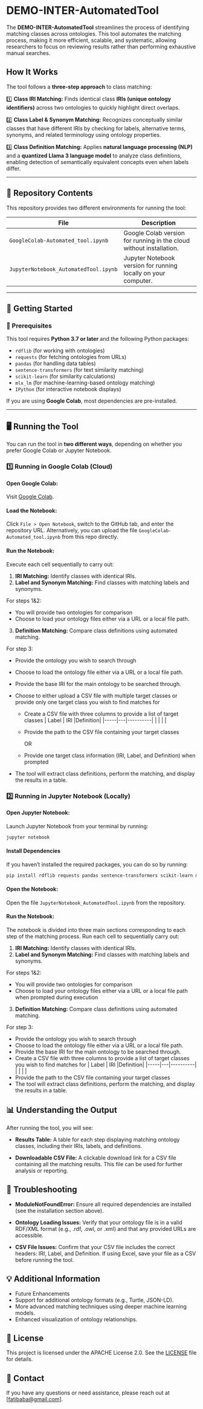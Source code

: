 # DEMO-INTER-AutomatedTool

The **DEMO-INTER-AutomatedTool** streamlines the process of identifying matching classes across ontologies. This tool automates the matching process, making it more efficient, scalable, and systematic, allowing researchers to focus on reviewing results rather than performing exhaustive manual searches.  

## **How It Works**  

The tool follows a **three-step approach** to class matching:  

1️⃣ **Class IRI Matching:** Finds identical class **IRIs (unique ontology identifiers)** across two ontologies to quickly highlight direct overlaps.  

2️⃣ **Class Label & Synonym Matching:** Recognizes conceptually similar classes that have different IRIs by checking for labels, alternative terms, synonyms, and related terminology using ontology properties.  

3️⃣ **Class Definition Matching:** Applies **natural language processing (NLP)** and a **quantized Llama 3 language model** to analyze class definitions, enabling detection of semantically equivalent concepts even when labels differ.  

---

## 📂 Repository Contents

This repository provides two different environments for running the tool:

| File | Description |
|------|------------|
| `GoogleColab-Automated_tool.ipynb` | Google Colab version for running in the cloud without installation. |
| `JupyterNotebook_AutomatedTool.ipynb` | Jupyter Notebook version for running locally on your computer. |


---

## 🚀 Getting Started

### 🔧 Prerequisites

This tool requires **Python 3.7 or later** and the following Python packages:

- `rdflib` (for working with ontologies)
- `requests` (for fetching ontologies from URLs)
- `pandas` (for handling data tables)
- `sentence-transformers` (for text similarity matching)
- `scikit-learn` (for similarity calculations)
- `mlx_lm` (for machine-learning-based ontology matching)
- `IPython` (for interactive notebook displays)

If you are using **Google Colab**, most dependencies are pre-installed.

---

## 🖥️ Running the Tool

You can run the tool in **two different ways**, depending on whether you prefer Google Colab or Jupyter Notebook.

### **1️⃣ Running in Google Colab (Cloud)**
#### **Open Google Colab:**
Visit [Google Colab](https://colab.google).

#### **Load the Notebook:**
Click `File > Open Notebook`, switch to the GitHub tab, and enter the repository URL. Alternatively, you can upload the file `GoogleColab-Automated_tool.ipynb` from this repo directly.

#### **Run the Notebook:**
Execute each cell sequentially to carry out:
1. **IRI Matching:**
Identify classes with identical IRIs.
2. **Label and Synonym Matching:**
Find classes with matching labels and synonyms.

For steps 1&2:
- You will provide two ontologies for comparison
- Choose to load your ontology files either via a URL or a local file path.

3. **Definition Matching:**
Compare class definitions using automated matching.

  For step 3:
  - Provide the ontology you wish to search through 
  - Choose to load the ontology file either via a URL or a local file path.
  - Provide the base IRI for the main ontology to be searched through.
  - Choose to either upload a CSV file with multiple target classes or provide only one target class you wish to find matches for
    - Create a CSV file with three columns to provide a list of target classes 
      | Label | IRI |Definition|
      |-----|---|----------|
      |     |   |         |
    - Provide the path to the CSV file containing your target classes

      OR
      
    - Provide one target class information (IRI, Label, and Definition) when prompted
      
  - The tool will extract class definitions, perform the matching, and display the results in a table.

### **2️⃣ Running in Jupyter Notebook (Locally)**

#### **Open Jupyter Notebook:**  
Launch Jupyter Notebook from your terminal by running:

```bash
jupyter notebook
```
#### **Install Dependencies**
If you haven’t installed the required packages, you can do so by running:

```bash
pip install rdflib requests pandas sentence-transformers scikit-learn mlx-lm torch torchvision torchaudio
```

#### **Open the Notebook:**
Open the file `JupyterNotebook_AutomatedTool.ipynb` from the repository.

#### **Run the Notebook:**
The notebook is divided into three main sections corresponding to each step of the matching process. Run each cell to sequentially carry out:
1. **IRI Matching:**
Identify classes with identical IRIs.
2. **Label and Synonym Matching:**
Find classes with matching labels and synonyms.

  For steps 1&2:
  - You will provide two ontologies for comparison
  - Choose to load your ontology files either via a URL or a local file path when prompted during execution

3. **Definition Matching:**
Compare class definitions using automated matching.

  For step 3:
  - Provide the ontology you wish to search through 
  - Choose to load the ontology file either via a URL or a local file path.
  - Provide the base IRI for the main ontology to be searched through.
  - Create a CSV file with three columns to provide a list of target classes you wish to find matches for
    | Label | IRI |Definition|
    |-----|---|----------|
    |     |   |         |
  - Provide the path to the CSV file containing your target classes 
  - The tool will extract class definitions, perform the matching, and display the results in a table.

## **📊 Understanding the Output**
After running the tool, you will see:

- **Results Table:**
A table for each step displaying matching ontology classes, including their IRIs, labels, and definitions.

- **Downloadable CSV File:**
A clickable download link for a CSV file containing all the matching results. This file can be used for further analysis or reporting.

## **🔧 Troubleshooting**
- **ModuleNotFoundError:**
Ensure all required dependencies are installed (see the installation section above).

- **Ontology Loading Issues:**
Verify that your ontology file is in a valid RDF/XML format (e.g., .rdf, .owl, or .xml) and that any provided URLs are accessible.

- **CSV File Issues:**
Confirm that your CSV file includes the correct headers: IRI, Label, and Definition. If using Excel, save your file as a CSV before running the tool.

## **💡 Additional Information**
- Future Enhancements
- Support for additional ontology formats (e.g., Turtle, JSON-LD).
- More advanced matching techniques using deeper machine learning models.
- Enhanced visualization of ontology relationships.

## **📜 License**
This project is licensed under the APACHE License 2.0. See the [LICENSE](LICENSE) file for details.

## **💬 Contact**
If you have any questions or need assistance, please reach out at [fatibaba@gmail.com].


